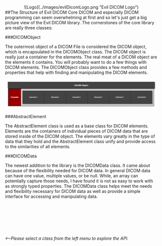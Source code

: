 <center>![Logo](../images/evilDicomLogo.png "Evil DICOM Logo")</center>
##The Structure of Evil DICOM Core
DICOM and especially DICOM programming can seem overwhelming at first and so let's just get a big picture view of the Evil DICOM library. The cornerstones of the core library are really three classes:

###DICOMObject

The outermost object of a DICOM File is considered the DICOM object, which is encapsulated in the DICOMObject class. The DICOM object is really just a container for the elements. The real meat of a DICOM object are the elements it contains. You will probably want to do a few things with DICOM elements. The DICOMObject class provides a few methods and properties that help with finding and manipulating the DICOM elements.

![Object Illustration](../images/DICOMObject_700x135.png "DICOM Object")

###AbstractElement

The AbstractElement class is used as a base class for DICOM elements. Elements are the containers of individual pieces of DICOM data that are stored inside of the DICOM object. The elements vary greatly in the type of data that they hold and the AbstractElement class unify and provide access to the similarities of all elements.

###DICOMData

The newest addition to the library is the DICOMData class. It came about because of the flexibility needed for DICOM data. In general DICOM data can have one value, multiple values, or be null. While, an array can potentially capture those needs, I have found it is not as easy to work with as strongly typed properties. The DICOMData class helps meet the needs and flexibility necessary for DICOM data as well as provide a simple interface for accessing and manipulating data.


<script async src="//pagead2.googlesyndication.com/pagead/js/adsbygoogle.js"></script>
<!-- API Ad -->
<ins class="adsbygoogle"
     style="display:inline-block;width:728px;height:90px"
     data-ad-client="ca-pub-8634681343664488"
     data-ad-slot="2969171149"></ins>
<script>
(adsbygoogle = window.adsbygoogle || []).push({});
</script>

*<--Please select a class from the left menu to explore the API.*
